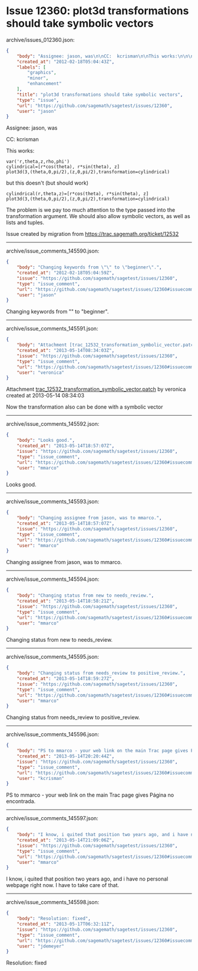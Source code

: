 # Issue 12360: plot3d transformations should take symbolic vectors

archive/issues_012360.json:
```json
{
    "body": "Assignee: jason, was\n\nCC:  kcrisman\n\nThis works:\n\n\n```\nvar('r,theta,z,rho,phi')\ncylindrical=[r*cos(theta), r*sin(theta), z]\nplot3d(3,(theta,0,pi/2),(z,0,pi/2),transformation=cylindrical)\n```\n\n\nbut this doesn't (but should work)\n\n\n```\ncylindrical(r,theta,z)=[r*cos(theta), r*sin(theta), z]\nplot3d(3,(theta,0,pi/2),(z,0,pi/2),transformation=cylindrical)\n```\n\n\nThe problem is we pay too much attention to the type passed into the transformation argument.  We should also allow symbolic vectors, as well as lists and tuples.\n\nIssue created by migration from https://trac.sagemath.org/ticket/12532\n\n",
    "created_at": "2012-02-18T05:04:43Z",
    "labels": [
        "graphics",
        "minor",
        "enhancement"
    ],
    "title": "plot3d transformations should take symbolic vectors",
    "type": "issue",
    "url": "https://github.com/sagemath/sagetest/issues/12360",
    "user": "jason"
}
```
Assignee: jason, was

CC:  kcrisman

This works:


```
var('r,theta,z,rho,phi')
cylindrical=[r*cos(theta), r*sin(theta), z]
plot3d(3,(theta,0,pi/2),(z,0,pi/2),transformation=cylindrical)
```


but this doesn't (but should work)


```
cylindrical(r,theta,z)=[r*cos(theta), r*sin(theta), z]
plot3d(3,(theta,0,pi/2),(z,0,pi/2),transformation=cylindrical)
```


The problem is we pay too much attention to the type passed into the transformation argument.  We should also allow symbolic vectors, as well as lists and tuples.

Issue created by migration from https://trac.sagemath.org/ticket/12532





---

archive/issue_comments_145590.json:
```json
{
    "body": "Changing keywords from \"\" to \"beginner\".",
    "created_at": "2012-02-18T05:04:59Z",
    "issue": "https://github.com/sagemath/sagetest/issues/12360",
    "type": "issue_comment",
    "url": "https://github.com/sagemath/sagetest/issues/12360#issuecomment-145590",
    "user": "jason"
}
```

Changing keywords from "" to "beginner".



---

archive/issue_comments_145591.json:
```json
{
    "body": "Attachment [trac_12532_transformation_symbolic_vector.patch](tarball://root/attachments/some-uuid/ticket12532/trac_12532_transformation_symbolic_vector.patch) by veronica created at 2013-05-14 08:34:03\n\nNow the transformation also can be done with a symbolic vector",
    "created_at": "2013-05-14T08:34:03Z",
    "issue": "https://github.com/sagemath/sagetest/issues/12360",
    "type": "issue_comment",
    "url": "https://github.com/sagemath/sagetest/issues/12360#issuecomment-145591",
    "user": "veronica"
}
```

Attachment [trac_12532_transformation_symbolic_vector.patch](tarball://root/attachments/some-uuid/ticket12532/trac_12532_transformation_symbolic_vector.patch) by veronica created at 2013-05-14 08:34:03

Now the transformation also can be done with a symbolic vector



---

archive/issue_comments_145592.json:
```json
{
    "body": "Looks good.",
    "created_at": "2013-05-14T18:57:07Z",
    "issue": "https://github.com/sagemath/sagetest/issues/12360",
    "type": "issue_comment",
    "url": "https://github.com/sagemath/sagetest/issues/12360#issuecomment-145592",
    "user": "mmarco"
}
```

Looks good.



---

archive/issue_comments_145593.json:
```json
{
    "body": "Changing assignee from jason, was to mmarco.",
    "created_at": "2013-05-14T18:57:07Z",
    "issue": "https://github.com/sagemath/sagetest/issues/12360",
    "type": "issue_comment",
    "url": "https://github.com/sagemath/sagetest/issues/12360#issuecomment-145593",
    "user": "mmarco"
}
```

Changing assignee from jason, was to mmarco.



---

archive/issue_comments_145594.json:
```json
{
    "body": "Changing status from new to needs_review.",
    "created_at": "2013-05-14T18:58:21Z",
    "issue": "https://github.com/sagemath/sagetest/issues/12360",
    "type": "issue_comment",
    "url": "https://github.com/sagemath/sagetest/issues/12360#issuecomment-145594",
    "user": "mmarco"
}
```

Changing status from new to needs_review.



---

archive/issue_comments_145595.json:
```json
{
    "body": "Changing status from needs_review to positive_review.",
    "created_at": "2013-05-14T18:59:27Z",
    "issue": "https://github.com/sagemath/sagetest/issues/12360",
    "type": "issue_comment",
    "url": "https://github.com/sagemath/sagetest/issues/12360#issuecomment-145595",
    "user": "mmarco"
}
```

Changing status from needs_review to positive_review.



---

archive/issue_comments_145596.json:
```json
{
    "body": "PS to mmarco - your web link on the main Trac page gives P\u00e1gina no encontrada.",
    "created_at": "2013-05-14T20:20:44Z",
    "issue": "https://github.com/sagemath/sagetest/issues/12360",
    "type": "issue_comment",
    "url": "https://github.com/sagemath/sagetest/issues/12360#issuecomment-145596",
    "user": "kcrisman"
}
```

PS to mmarco - your web link on the main Trac page gives Página no encontrada.



---

archive/issue_comments_145597.json:
```json
{
    "body": "I know, i quited that position two years ago, and i have no personal webpage right now. I have to take care of that.",
    "created_at": "2013-05-14T21:09:06Z",
    "issue": "https://github.com/sagemath/sagetest/issues/12360",
    "type": "issue_comment",
    "url": "https://github.com/sagemath/sagetest/issues/12360#issuecomment-145597",
    "user": "mmarco"
}
```

I know, i quited that position two years ago, and i have no personal webpage right now. I have to take care of that.



---

archive/issue_comments_145598.json:
```json
{
    "body": "Resolution: fixed",
    "created_at": "2013-05-17T06:32:11Z",
    "issue": "https://github.com/sagemath/sagetest/issues/12360",
    "type": "issue_comment",
    "url": "https://github.com/sagemath/sagetest/issues/12360#issuecomment-145598",
    "user": "jdemeyer"
}
```

Resolution: fixed
